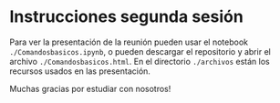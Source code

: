 # Instrucciones segunda sesión

Para ver la presentación de la reunión pueden usar el notebook `./Comandosbasicos.ipynb`, o pueden descargar el repositorio y abrir el archivo `./Comandosbasicos.html`. En el directorio `./archivos` están los recursos usados en las presentación. 

Muchas gracias por estudiar con nosotros!